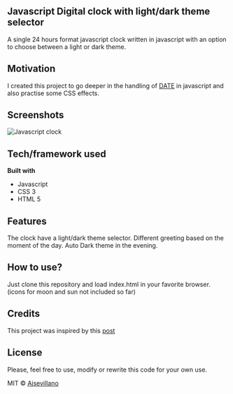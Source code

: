 ## Javascript Digital clock with light/dark theme selector

A single 24 hours format javascript clock written in javascript with an option to choose between a light or dark theme.

## Motivation

I created this project to go deeper in the handling of [DATE](https://developer.mozilla.org/en-US/docs/Web/JavaScript/Reference/Global_Objects/Date) in javascript and also practise some CSS effects.

## Screenshots

![Javascript clock](https://i.imgur.com/GnrvG4M.png)

## Tech/framework used

<b>Built with</b>

- Javascript
- CSS 3
- HTML 5

## Features

The clock have a light/dark theme selector.
Different greeting based on the moment of the day.
Auto Dark theme in the evening.

## How to use?

Just clone this repository and load index.html in your favorite browser. (icons for moon and sun not included so far)

## Credits

This project was inspired by this [post](https://www.blog.duomly.com/9-javascript-project-ideas-for-beginners-that-help-you-to-build-an-amazing-coding-portfolio/#1-clock)

## License

Please, feel free to use, modify or rewrite this code for your own use.

MIT © [Ajsevillano](https://github.com/ajsevillano)
